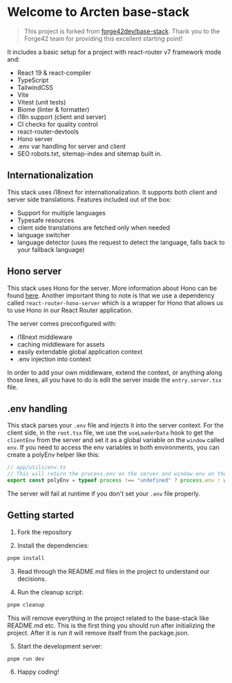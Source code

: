 # Welcome to Arcten base-stack

> This project is forked from [forge42dev/base-stack](https://github.com/forge42dev/base-stack). Thank you to the Forge42 team for providing this excellent starting point!


It includes a basic setup for a project with react-router v7 framework mode and:
- React 19 & react-compiler
- TypeScript
- TailwindCSS
- Vite
- Vitest (unit tests)
- Biome (linter & formatter)
- i18n support (client and server)
- CI checks for quality control
- react-router-devtools
- Hono server
- .env var handling for server and client
- SEO robots.txt, sitemap-index and sitemap built in.

## Internationalization

This stack uses i18next for internationalization. It supports both client and server side translations.
Features included out of the box:
- Support for multiple languages
- Typesafe resources
- client side translations are fetched only when needed
- language switcher
- language detector (uses the request to detect the language, falls back to your fallback language)

## Hono server

This stack uses Hono for the server. More information about Hono can be found [here](https://honojs.dev/).
Another important thing to note is that we use a dependency called `react-router-hono-server` which is a wrapper for Hono that allows us to use Hono in our React Router application.

The server comes preconfigured with:
- i18next middleware
- caching middleware for assets
- easily extendable global application context
- .env injection into context

In order to add your own middleware, extend the context, or anything along those lines, all you have to do is edit the server
inside the `entry.server.tsx` file.

## .env handling

This stack parses your `.env` file and injects it into the server context. For the client side, in the `root.tsx` file, we use the `useLoaderData` hook to get the `clientEnv` from the server and set it as a global variable on the `window` called `env`.
If you need to access the env variables in both environments, you can create a polyEnv helper like this:
```ts
// app/utils/env.ts
// This will return the process.env on the server and window.env on the client
export const polyEnv = typeof process !== "undefined" ? process.env : window.env;
```
The server will fail at runtime if you don't set your `.env` file properly.

## Getting started

1. Fork the repository

2. Install the dependencies:
```bash
pnpm install
```
3. Read through the README.md files in the project to understand our decisions.

4. Run the cleanup script:
```bash
pnpm cleanup
```

This will remove everything in the project related to the base-stack like README.md etc.
This is the first thing you should run after initializing the project.
After it is run it will remove itself from the package.json.

5. Start the development server:
```bash
pnpm run dev
```
6. Happy coding!
